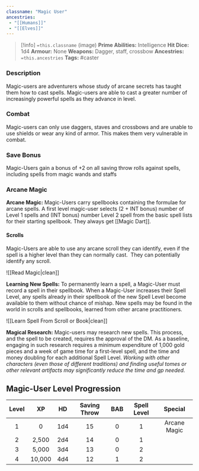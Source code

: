```yaml
---
classname: "Magic User"
ancestries:
 - "[[Humans]]"
 - "[[Elves]]"
---
```


 >[!info] `=this.classname`  (image)
**Prime Abilities:** Intelligence
**Hit Dice:** 1d4
**Armour:** None
**Weapons:** Dagger, staff, crossbow
**Ancestries:** `=this.ancestries`
**Tags:** #caster

 
### Description
Magic-users are adventurers whose study of arcane secrets has taught them how to cast spells. Magic-users are able to cast a greater number of increasingly powerful spells as they advance in level.

  
### Combat
Magic-users can only use daggers, staves and crossbows and are unable to use shields or wear any kind of armor. This makes them very vulnerable in combat.

### Save Bonus

Magic-Users gain a bonus of +2 on all saving throw rolls against spells, including spells from magic wands and staffs


### Arcane Magic

**Arcane Magic:** Magic-Users carry spellbooks containing the formulae for arcane spells. A first level magic-user selects (2 + INT bonus) number of Level 1 spells and (INT bonus) number Level 2 spell from the basic spell lists for their starting spellbook. They always get [[Magic Dart]].

#### Scrolls
Magic-Users are able to use any arcane scroll they can identify, even if the spell is a higher level than they can normally cast.  They can potentially identify any scroll.

![[Read Magic|clean]]


**Learning New Spells:** To permanently learn a spell, a Magic-User must record a spell in their spellbook. When a Magic-User increases their Spell Level, any spells already in their spellbook of the new Spell Level become available to them without chance of mishap. New spells may be found in the world in scrolls and spellbooks, learned from other arcane practitioners.

![[Learn Spell From Scroll or Book|clean]]

**Magical Research:** Magic-users may research new spells. This process, and the spell to be created, requires the approval of the DM. As a baseline, engaging in such research requires a minimum expenditure of 1,000 gold pieces and a week of game time for a first-level spell, and the time and money doubling for each additional Spell Level. *Working with other characters (even those of different traditions) and finding useful tomes or other relevant artifacts may significantly reduce the time and gp needed.*
   

## Magic-User Level Progression


| **Level** | **XP** | **HD** | **Saving Throw** | **BAB** | **Spell Level** | **Special**  | 
|:---------:|:------:|:------:|:----------------:|:-------:|:---------------:|:------------:|
|     1     |   0    |  1d4   |        15        |    0    |        1        | Arcane Magic |
|     2     | 2,500  |  2d4   |        14        |    0    |        1        |              |
|     3     | 5,000  |  3d4   |        13        |    0    |        2        |              |
|     4     | 10,000 |  4d4   |        12        |    1    |        2        |              |
